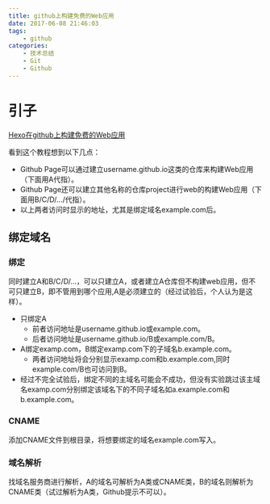 ```yaml
---
title: github上构建免费的Web应用
date: 2017-06-08 21:46:03
tags: 
	- github
categories: 
	- 技术总结
	- Git
	- Github
---
```


# 引子
[Hexo在github上构建免费的Web应用](http://blog.fens.me/hexo-blog-github/)

看到这个教程想到以下几点：
* Github Page可以通过建立username.github.io这类的仓库来构建Web应用（下面用A代指）。
* Github Page还可以建立其他名称的仓库project进行web的构建Web应用（下面用B/C/D/.../代指）。
* 以上两者访问时显示的地址，尤其是绑定域名example.com后。

## 绑定域名
### 绑定
同时建立A和B/C/D/...，可以只建立A，或者建立A仓库但不构建web应用，但不可只建立B，即不管用到哪个应用,A是必须建立的（经过试验后，个人认为是这样）。
* 只绑定A
	* 前者访问地址是username.github.io或example.com。
	* 后者访问地址是username.github.io/B或example.com/B。
* A绑定examp.com，B绑定examp.com下的子域名b.example.com。
	* 两者访问地址将会分别显示examp.com和b.example.com,同时example.com/B也可访问到B。
* 经过不完全试验后，绑定不同的主域名可能会不成功，但没有实验跳过该主域名examp.com分别绑定该域名下的不同子域名如a.example.com和b.example.com。

### CNAME
添加CNAME文件到根目录，将想要绑定的域名example.com写入。

### 域名解析
找域名服务商进行解析，A的域名可解析为A类或CNAME类，B的域名则解析为CNAME类（试过解析为A类，Github提示不可以）。